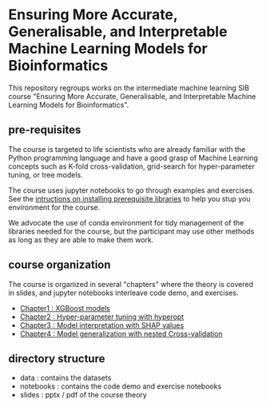 

# Ensuring More Accurate, Generalisable, and Interpretable Machine Learning Models for Bioinformatics



This repository regroups works on the intermediate machine learning SIB course "Ensuring More Accurate, Generalisable, and Interpretable Machine Learning Models for Bioinformatics".

## pre-requisites

The course is targeted to life scientists who are already familiar with the Python programming language and have a good grasp of Machine Learning concepts such as K-fold cross-validation, grid-search for hyper-parameter tuning, or tree models.


The course uses jupyter notebooks to go through examples and exercises. 
See the [intructions on installing prerequisite libraries](env_setup.md) to help you stup you environment for the course.

We advocate the use of conda environment for tidy management of the libraries needed for the course, but the participant may use other methods as long as they are able to make them work.


## course organization 

The course is organized in several "chapters" where the theory is covered in slides, and jupyter notebooks interleave code demo, and exercises.

 * [Chapter1 : XGBoost models](notebooks/01_XGBoost.ipynb)
 * [Chapter2 : Hyper-parameter tuning with hyperopt](notebooks/02_hyperopt.ipynb)
 * [Chapter3 : Model interpretation with SHAP values](notebooks/03_SHAP.ipynb)
 * [Chapter4 : Model generalization with nested Cross-validation](notebooks/04_nestedCV.ipynb)

## directory structure

* data : contains the datasets
* notebooks : contains the code demo and exercise notebooks
* slides : pptx / pdf of the course theory


